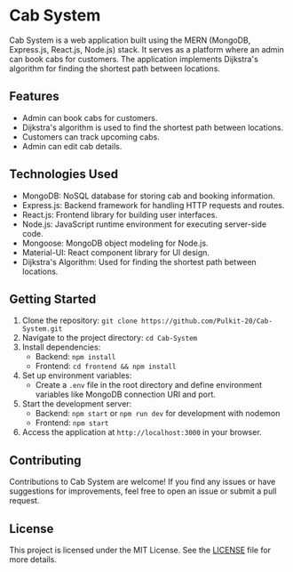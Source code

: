 # Cab System

Cab System is a web application built using the MERN (MongoDB, Express.js, React.js, Node.js) stack. It serves as a platform where an admin can book cabs for customers. The application implements Dijkstra's algorithm for finding the shortest path between locations.

## Features
- Admin can book cabs for customers.
- Dijkstra's algorithm is used to find the shortest path between locations.
- Customers can track upcoming cabs.
- Admin can edit cab details.

## Technologies Used
- MongoDB: NoSQL database for storing cab and booking information.
- Express.js: Backend framework for handling HTTP requests and routes.
- React.js: Frontend library for building user interfaces.
- Node.js: JavaScript runtime environment for executing server-side code.
- Mongoose: MongoDB object modeling for Node.js.
- Material-UI: React component library for UI design.
- Dijkstra's Algorithm: Used for finding the shortest path between locations.

## Getting Started
1. Clone the repository: `git clone https://github.com/Pulkit-20/Cab-System.git`
2. Navigate to the project directory: `cd Cab-System`
3. Install dependencies:
   - Backend: `npm install`
   - Frontend: `cd frontend && npm install`
4. Set up environment variables:
   - Create a `.env` file in the root directory and define environment variables like MongoDB connection URI and port.
5. Start the development server:
   - Backend: `npm start` or `npm run dev` for development with nodemon
   - Frontend: `npm start`
6. Access the application at `http://localhost:3000` in your browser.

## Contributing
Contributions to Cab System are welcome! If you find any issues or have suggestions for improvements, feel free to open an issue or submit a pull request.

## License
This project is licensed under the MIT License. See the [LICENSE](LICENSE) file for more details.
